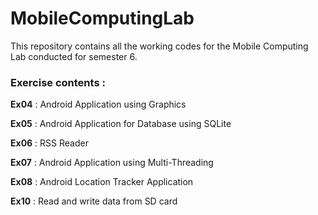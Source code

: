 # MobileComputingLab

This repository contains all the working codes for the Mobile Computing Lab conducted for semester 6.

### Exercise contents :

**Ex04** : Android Application using Graphics

**Ex05** : Android Application for Database using SQLite

**Ex06** : RSS Reader

**Ex07** : Android Application using Multi-Threading

**Ex08** : Android Location Tracker Application 

**Ex10** : Read and write data from SD card 
